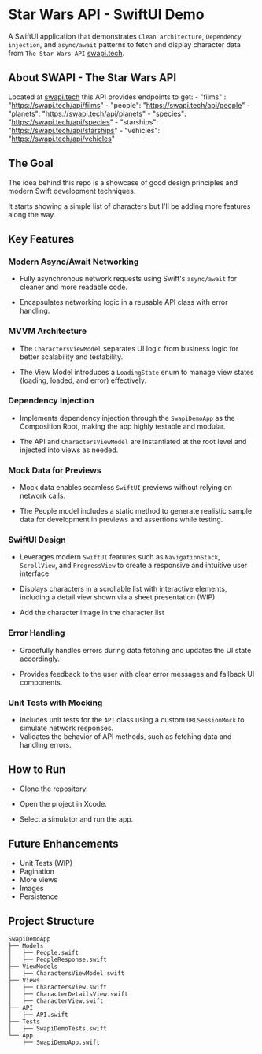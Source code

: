 # Star Wars API - SwiftUI Demo
A SwiftUI application that demonstrates `Clean architecture`, `Dependency injection`, and `async/await` patterns to fetch and display character data from `The Star Wars API` [swapi.tech](swapi.tech). 

## About SWAPI - The Star Wars API

Located at [swapi.tech](swapi.tech) this API provides endpoints to get:
    - "films" : "https://swapi.tech/api/films"
    - "people": "https://swapi.tech/api/people"
    - "planets": "https://swapi.tech/api/planets"
    - "species": "https://swapi.tech/api/species"
    - "starships": "https://swapi.tech/api/starships"
    - "vehicles": "https://swapi.tech/api/vehicles"

## The Goal

The idea behind this repo is a showcase of good design principles and modern Swift development techniques.

It starts showing a simple list of characters but I'll be adding more features along the way.


## Key Features

### **Modern Async/Await Networking**
- Fully asynchronous network requests using Swift's `async/await` for cleaner and more readable code.

- Encapsulates networking logic in a reusable API class with error handling.

### **MVVM Architecture**
- The `CharactersViewModel` separates UI logic from business logic for better scalability and testability.

- The View Model introduces a `LoadingState` enum to manage view states (loading, loaded, and error) effectively.

### **Dependency Injection**
- Implements dependency injection through the `SwapiDemoApp` as the Composition Root, making the app highly testable and modular.

- The API and `CharactersViewModel` are instantiated at the root level and injected into views as needed.

### **Mock Data for Previews**
- Mock data enables seamless `SwiftUI` previews without relying on network calls.

- The People model includes a static method to generate realistic sample data for development in previews and assertions while testing.

### **SwiftUI Design**
- Leverages modern `SwiftUI` features such as `NavigationStack`, `ScrollView`, and `ProgressView` to create a responsive and intuitive user interface.

- Displays characters in a scrollable list with interactive elements, including a detail view shown via a sheet presentation (WIP)

- Add the character image in the character list

### **Error Handling**
- Gracefully handles errors during data fetching and updates the UI state accordingly.

- Provides feedback to the user with clear error messages and fallback UI components.

### **Unit Tests with Mocking** 
- Includes unit tests for the `API` class using a custom `URLSessionMock` to simulate network responses.
- Validates the behavior of API methods, such as fetching data and handling errors.

## How to Run

- Clone the repository.

- Open the project in Xcode.

- Select a simulator and run the app.

## Future Enhancements

- Unit Tests (WIP)
- Pagination
- More views
- Images
- Persistence


## Project Structure

```
SwapiDemoApp
├── Models
│   ├── People.swift
│   ├── PeopleResponse.swift
├── ViewModels
│   ├── CharactersViewModel.swift
├── Views
│   ├── CharactersView.swift
│   ├── CharacterDetailsView.swift
│   ├── CharacterView.swift
├── API
│   ├── API.swift
├── Tests
│   ├── SwapiDemoTests.swift
└── App
    ├── SwapiDemoApp.swift
```

